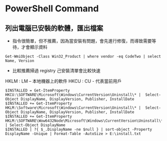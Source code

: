 # PowerShell Command

## 列出電腦已安裝的軟體，匯出檔案

- 指令很簡單，但不推薦，因為當安裝有問題，會先進行修復，而導致需要等待，才會顯示資料

```shell
Get-WmiObject -Class Win32_Product | where vendor -eq CodeTwo | select Name, Version
```

- 比較推薦掃過 registry 己安裝清單會比較快速

HKLM :  LM – 本地機器上的軟件
HKCU :  CU - 代表當前用戶

```shell
$INSTALLED = Get-ItemProperty HKCU:\SOFTWARE\Microsoft\Windows\CurrentVersion\Uninstall\* |  Select-Object DisplayName, DisplayVersion, Publisher, InstallDate
$INSTALLED += Get-ItemProperty HKLM:\Software\Microsoft\Windows\CurrentVersion\Uninstall\* |  Select-Object DisplayName, DisplayVersion, Publisher, InstallDate
$INSTALLED += Get-ItemProperty HKLM:\SOFTWARE\Wow6432Node\Microsoft\Windows\CurrentVersion\Uninstall\* | Select-Object DisplayName
$INSTALLED | ?{ $_.DisplayName -ne $null } | sort-object -Property DisplayName -Unique | Format-Table -AutoSize > E:\install.txt
```
